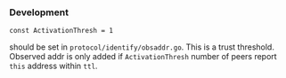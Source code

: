 ### Development

```
const ActivationThresh = 1
```

should be set in `protocol/identify/obsaddr.go`. This is a trust threshold. Observed addr is only added if `ActivationThresh` number of peers report `this` address within `ttl`.